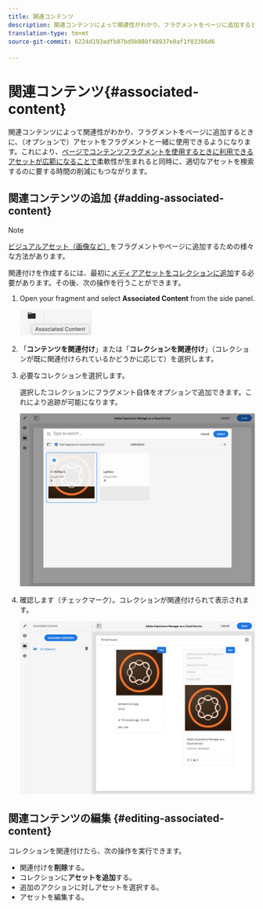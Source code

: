 ```yaml
---
title: 関連コンテンツ
description: 関連コンテンツによって関連性がわかり、フラグメントをページに追加するときに、（オプションで）アセットをフラグメントと一緒に使用できるようになります。
translation-type: tm+mt
source-git-commit: 6224d193adfb87bd9b080f48937e0af1f03386d6

---
```



# 関連コンテンツ{#associated-content}

関連コンテンツによって関連性がわかり、フラグメントをページに追加するときに、（オプションで）アセットをフラグメントと一緒に使用できるようになります。これにより、[ページでコンテンツフラグメントを使用するときに利用できるアセットが広範になることで](/help/sites-cloud/authoring/fundamentals/content-fragments.md#using-associated-content)柔軟性が生まれると同時に、適切なアセットを検索するのに要する時間の削減にもつながります。

## 関連コンテンツの追加 {#adding-associated-content}

>[!NOTE]
>
>[ビジュアルアセット（画像など）](/help/assets/content-fragments/content-fragments.md#fragments-with-visual-assets)をフラグメントやページに追加するための様々な方法があります。

関連付けを作成するには、最初に[メディアアセットをコレクションに追加](/help/assets/manage-collections.md)する必要があります。その後、次の操作を行うことができます。

1. Open your fragment and select **Associated Content** from the side panel.

   ![関連コンテンツ](assets/cfm-assoc-content-01.png)

2. 「**コンテンツを関連付け**」または「**コレクションを関連付け**」（コレクションが既に関連付けられているかどうかに応じて）を選択します。
3. 必要なコレクションを選択します。

   選択したコレクションにフラグメント自体をオプションで追加できます。これにより追跡が可能になります。

   ![コレクションの選択](assets/cfm-assoc-content-02.png)

4. 確認します（チェックマーク）。コレクションが関連付けられて表示されます。

   ![cfm-6420-05](assets/cfm-assoc-content-03.png)

## 関連コンテンツの編集 {#editing-associated-content}

コレクションを関連付けたら、次の操作を実行できます。

* 関連付けを&#x200B;**削除**&#x200B;する。
* コレクションに&#x200B;**アセットを追加**&#x200B;する。
* 追加のアクションに対しアセットを選択する。
* アセットを編集する。
